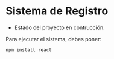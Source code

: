 <h1> Sistema de Registro</h1>

- Estado del proyecto en contrucción.

Para ejecutar el sistema, debes poner:

```npm install react```
